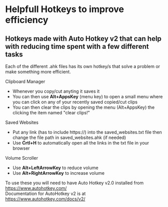 
# Helpfull Hotkeys to improve efficiency

## Hotkeys made with Auto Hotkey v2 that can help with reducing time spent with a few different tasks

Each of the different .ahk files has its own hotkey/s that solve a problem or make something more efficient. 

Clipboard Manager<br>
- Whenever you copy/cut anyting it saves it<br>
- You can then use **Alt+AppsKey** (menu key) to open a small menu where you can click on any of your recently saved copied/cut clips<br>
- You can then clear the clips by opening the menu (Alt+AppsKey) the clicking the item named "clear clips!"<br>

Saved Websites<br>
- Put any link (has to include https://) into the saved_websites.txt file then change the file path in saved_websites.ahk (if needed)<br>
- Use **Crtl+H** to automatically open all the links in the txt file in your browser<br>

Volume Scroller<br>
- Use **Alt+LeftArrowKey** to reduce volume<br>
- Use **Alt+RightArrowKey** to increase volume<br>

To use these you will need to have Auto Hotkey v2.0 installed from https://www.autohotkey.com/<br>
Documentation for AutoHotkey v2 is at https://www.autohotkey.com/docs/v2/
